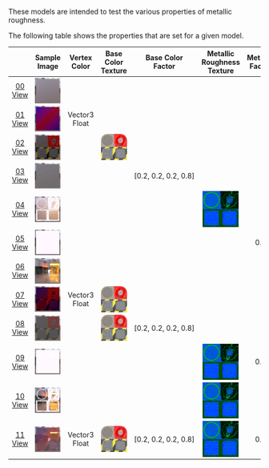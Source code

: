 These models are intended to test the various properties of metallic roughness.  
 
The following table shows the properties that are set for a given model.  

|   | Sample Image | Vertex Color | Base Color Texture | Base Color Factor | Metallic Roughness Texture | Metallic Factor | Roughness Factor |
| :---: | :---: | :---: | :---: | :---: | :---: | :---: | :---: |
| [00](Material_MetallicRoughness_00.gltf)<br>[View](https://bghgary.github.io/glTF-Assets-Viewer/?folder=6&model=0) | [<img src="Thumbnails/Material_MetallicRoughness_00.png" align="middle">](SampleImages/Material_MetallicRoughness_00.png) |   |   |   |   |   |   |
| [01](Material_MetallicRoughness_01.gltf)<br>[View](https://bghgary.github.io/glTF-Assets-Viewer/?folder=6&model=1) | [<img src="Thumbnails/Material_MetallicRoughness_01.png" align="middle">](SampleImages/Material_MetallicRoughness_01.png) | Vector3 Float |   |   |   |   |   |
| [02](Material_MetallicRoughness_02.gltf)<br>[View](https://bghgary.github.io/glTF-Assets-Viewer/?folder=6&model=2) | [<img src="Thumbnails/Material_MetallicRoughness_02.png" align="middle">](SampleImages/Material_MetallicRoughness_02.png) |   | [<img src="Thumbnails/BaseColor_Plane.png" align="middle">](Textures/BaseColor_Plane.png) |   |   |   |   |
| [03](Material_MetallicRoughness_03.gltf)<br>[View](https://bghgary.github.io/glTF-Assets-Viewer/?folder=6&model=3) | [<img src="Thumbnails/Material_MetallicRoughness_03.png" align="middle">](SampleImages/Material_MetallicRoughness_03.png) |   |   | [0.2,&nbsp;0.2,&nbsp;0.2,&nbsp;0.8] |   |   |   |
| [04](Material_MetallicRoughness_04.gltf)<br>[View](https://bghgary.github.io/glTF-Assets-Viewer/?folder=6&model=4) | [<img src="Thumbnails/Material_MetallicRoughness_04.png" align="middle">](SampleImages/Material_MetallicRoughness_04.png) |   |   |   | [<img src="Thumbnails/MetallicRoughness_Plane.png" align="middle">](Textures/MetallicRoughness_Plane.png) |   |   |
| [05](Material_MetallicRoughness_05.gltf)<br>[View](https://bghgary.github.io/glTF-Assets-Viewer/?folder=6&model=5) | [<img src="Thumbnails/Material_MetallicRoughness_05.png" align="middle">](SampleImages/Material_MetallicRoughness_05.png) |   |   |   |   | 0.0 |   |
| [06](Material_MetallicRoughness_06.gltf)<br>[View](https://bghgary.github.io/glTF-Assets-Viewer/?folder=6&model=6) | [<img src="Thumbnails/Material_MetallicRoughness_06.png" align="middle">](SampleImages/Material_MetallicRoughness_06.png) |   |   |   |   |   | 0.0 |
| [07](Material_MetallicRoughness_07.gltf)<br>[View](https://bghgary.github.io/glTF-Assets-Viewer/?folder=6&model=7) | [<img src="Thumbnails/Material_MetallicRoughness_07.png" align="middle">](SampleImages/Material_MetallicRoughness_07.png) | Vector3 Float | [<img src="Thumbnails/BaseColor_Plane.png" align="middle">](Textures/BaseColor_Plane.png) |   |   |   |   |
| [08](Material_MetallicRoughness_08.gltf)<br>[View](https://bghgary.github.io/glTF-Assets-Viewer/?folder=6&model=8) | [<img src="Thumbnails/Material_MetallicRoughness_08.png" align="middle">](SampleImages/Material_MetallicRoughness_08.png) |   | [<img src="Thumbnails/BaseColor_Plane.png" align="middle">](Textures/BaseColor_Plane.png) | [0.2,&nbsp;0.2,&nbsp;0.2,&nbsp;0.8] |   |   |   |
| [09](Material_MetallicRoughness_09.gltf)<br>[View](https://bghgary.github.io/glTF-Assets-Viewer/?folder=6&model=9) | [<img src="Thumbnails/Material_MetallicRoughness_09.png" align="middle">](SampleImages/Material_MetallicRoughness_09.png) |   |   |   | [<img src="Thumbnails/MetallicRoughness_Plane.png" align="middle">](Textures/MetallicRoughness_Plane.png) | 0.0 |   |
| [10](Material_MetallicRoughness_10.gltf)<br>[View](https://bghgary.github.io/glTF-Assets-Viewer/?folder=6&model=10) | [<img src="Thumbnails/Material_MetallicRoughness_10.png" align="middle">](SampleImages/Material_MetallicRoughness_10.png) |   |   |   | [<img src="Thumbnails/MetallicRoughness_Plane.png" align="middle">](Textures/MetallicRoughness_Plane.png) |   | 0.0 |
| [11](Material_MetallicRoughness_11.gltf)<br>[View](https://bghgary.github.io/glTF-Assets-Viewer/?folder=6&model=11) | [<img src="Thumbnails/Material_MetallicRoughness_11.png" align="middle">](SampleImages/Material_MetallicRoughness_11.png) | Vector3 Float | [<img src="Thumbnails/BaseColor_Plane.png" align="middle">](Textures/BaseColor_Plane.png) | [0.2,&nbsp;0.2,&nbsp;0.2,&nbsp;0.8] | [<img src="Thumbnails/MetallicRoughness_Plane.png" align="middle">](Textures/MetallicRoughness_Plane.png) | 0.0 | 0.0 |
 
